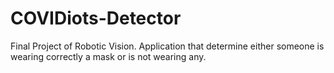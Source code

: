 # COVIDiots-Detector
Final Project of Robotic Vision. Application that determine either someone is wearing correctly a mask or is not wearing any.
